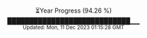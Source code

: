 <p align="center">
⏳Year Progress (94.26 %) <br>
████████████████████████████▁▁ <br>
<sub>Updated: Mon, 11 Dec 2023 01:15:28 GMT</sub>
</p>


